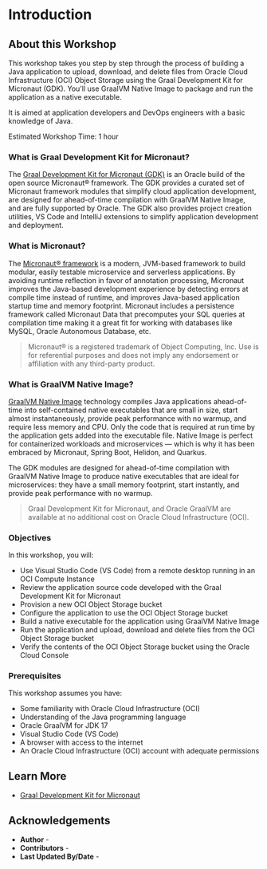 # Introduction

## About this Workshop

This workshop takes you step by step through the process of building a Java application to upload, download, and delete files from Oracle Cloud Infrastructure (OCI) Object Storage using the Graal Development Kit for Micronaut (GDK). You'll use GraalVM Native Image to package and run the application as a native executable.

It is aimed at application developers and DevOps engineers with a basic knowledge of Java.

Estimated Workshop Time: 1 hour

### What is Graal Development Kit for Micronaut?

The [Graal Development Kit for Micronaut (GDK)](https://graal.cloud/gdk) is an Oracle build of the open source Micronaut® framework. The GDK provides a curated set of Micronaut framework modules that simplify cloud application development, are designed for ahead-of-time compilation with GraalVM Native Image, and are fully supported by Oracle. The GDK also provides project creation utilities, VS Code and IntelliJ extensions to simplify application development and deployment.

### What is Micronaut?

The [Micronaut® framework](https://micronaut.io/) is a modern, JVM-based framework to build modular, easily testable microservice and serverless applications. By avoiding runtime reflection in favor of annotation processing, Micronaut improves the Java-based development experience by detecting errors at compile time instead of runtime, and improves Java-based application startup time and memory footprint. Micronaut includes a persistence framework called Micronaut Data that precomputes your SQL queries at compilation time making it a great fit for working with databases like MySQL, Oracle Autonomous Database, etc.

> Micronaut® is a registered trademark of Object Computing, Inc. Use is for referential purposes and does not imply any endorsement or affiliation with any third-party product.


### What is GraalVM Native Image?

[GraalVM Native Image](https://www.graalvm.org/) technology compiles Java applications ahead-of-time into self-contained native executables that are small in size, start almost instantaneously, provide peak performance with no warmup, and require less memory and CPU. Only the code that is required at run time by the application gets added into the executable file. Native Image is perfect for containerized workloads and microservices — which is why it has been embraced by Micronaut, Spring Boot, Helidon, and Quarkus.

The GDK modules are designed for ahead-of-time compilation with GraalVM Native Image to produce native executables that are ideal for microservices: they have a small memory footprint, start instantly, and provide peak performance with no warmup.

> Graal Development Kit for Micronaut, and Oracle GraalVM are available at no additional cost on Oracle Cloud Infrastructure (OCI).

### Objectives

In this workshop, you will:

* Use Visual Studio Code (VS Code) from a remote desktop running in an OCI Compute Instance
* Review the application source code developed with the Graal Development Kit for Micronaut
* Provision a new OCI Object Storage bucket
* Configure the application to use the OCI Object Storage bucket
* Build a native executable for the application using GraalVM Native Image
* Run the application and upload, download and delete files from the OCI Object Storage bucket
* Verify the contents of the OCI Object Storage bucket using the Oracle Cloud Console

### Prerequisites

This workshop assumes you have:

* Some familiarity with Oracle Cloud Infrastructure (OCI)
* Understanding of the Java programming language
* Oracle GraalVM for JDK 17
* Visual Studio Code (VS Code)
* A browser with access to the internet
* An Oracle Cloud Infrastructure (OCI) account with adequate permissions

## Learn More

* [Graal Development Kit for Micronaut](https://graal.cloud/gdk/)

## Acknowledgements

* **Author** - [](var:author)
* **Contributors** - [](var:contributors)
* **Last Updated By/Date** - [](var:last_updated)
